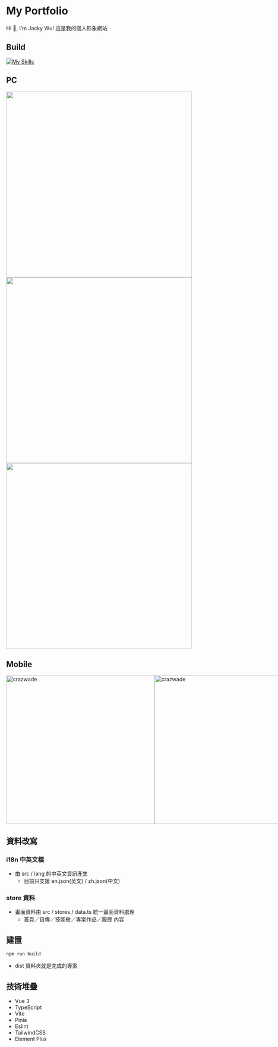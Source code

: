 # My Portfolio

Hi 👋, I'm Jacky Wu!  這是我的個人形象網站

## Build

[![My Skills](https://skillicons.dev/icons?i=ts,vue,vite,tailwindcss,pinia,scss,vscode)](https://skillicons.dev)

## PC

[<img src="https://github.com/user-attachments/assets/9a84d5bb-7ea1-4d0a-ba45-a238e78beae0" height="500"/>](image.png)
[<img src="https://github.com/user-attachments/assets/516fb4db-efe8-47cc-ba1a-5b74328cb41d" height="500"/>](image.png)
[<img src="https://github.com/user-attachments/assets/6168dcc5-cfe1-4ac4-86dc-842cd5930f01" height="500"/>](image.png)

## Mobile

<div style='display: flex;'> 
  <img src="https://github.com/user-attachments/assets/e8624175-03ec-4c52-8e13-b03a6f928b90" height="400" alt="crazwade" /> 
  <img src="https://github.com/user-attachments/assets/25acf8bf-edb3-4bc9-83fb-8a9f64108e05" height="400" alt="crazwade" /> 
  <img src="https://github.com/user-attachments/assets/c413234c-69ff-4866-a07c-2ace5fa02bc2" height="400" alt="crazwade" /> 
</div>

## 資料改寫

### i18n 中英文檔
- 由 src / lang 的中英文資訊產生
  - 目前只支援 en.json(英文) / zh.json(中文)

### store 資料
- 畫面資料由 src / stores / data.ts 統一畫面資料處理
  - 首頁／自傳／技能樹／專案作品／履歷 內容 

## 建置
```
npm run build
```
- dist 資料夾就是完成的專案

## 技術堆疊
- Vue 3
- TypeScript
- Vite
- Pinia
- Eslint
- TailwindCSS
- Element Plus
